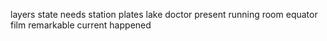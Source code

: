 layers state needs station plates lake doctor present running room equator film remarkable current happened